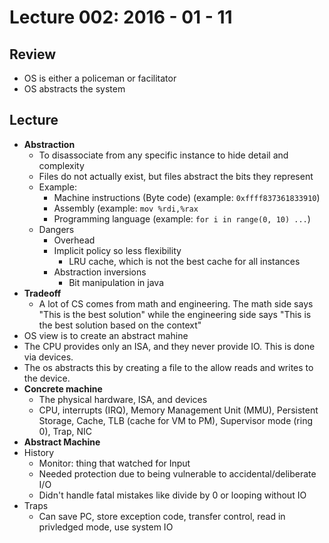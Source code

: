 Lecture 002: 2016 - 01 - 11
===========================

Review
------
* OS is either a policeman or facilitator 
* OS abstracts the system 

Lecture 
-------
- **Abstraction** 
    - To disassociate from any specific instance to hide detail and complexity
    - Files do not actually exist, but files abstract the bits they represent
    - Example: 
        - Machine instructions (Byte code) (example: `0xffff837361833910`)
        - Assembly (example: `mov %rdi,%rax`
        - Programming language (example: `for i in range(0, 10) ...`)
    - Dangers
        - Overhead
        - Implicit policy so less flexibility
            - LRU cache, which is not the best cache for all instances
        - Abstraction inversions
            - Bit manipulation in java
- **Tradeoff** 
    - A lot of CS comes from math and engineering. The math side says "This is the best solution" while the engineering side says "This is the best solution based on the context"
- OS view is to create an abstract mahine
- The CPU provides only an ISA, and they never provide IO. This is done via devices. 
- The os abstracts this by creating a file to the allow reads and writes to the device. 
- **Concrete machine**
    - The physical hardware, ISA, and devices
    - CPU, interrupts (IRQ), Memory Management Unit (MMU), Persistent Storage, Cache, TLB (cache for VM to PM), Supervisor mode (ring 0), Trap, NIC
- **Abstract Machine**
- History
    - Monitor: thing that watched for Input
    - Needed protection due to being vulnerable to accidental/deliberate I/O
    - Didn't handle fatal mistakes like divide by 0 or looping without IO
- Traps
    - Can save PC, store exception code, transfer control, read in privledged mode, use system IO

